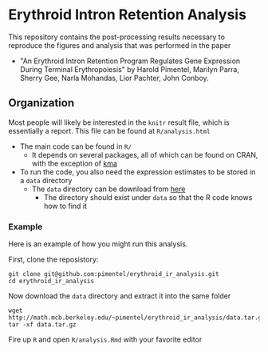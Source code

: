 # Erythroid Intron Retention Analysis

This repository contains the post-processing results necessary to reproduce the
figures and analysis that was performed in the paper

- "An Erythroid Intron Retention Program Regulates Gene Expression During
  Terminal Erythropoiesis" by Harold Pimentel, Marilyn Parra, Sherry Gee, Narla
  Mohandas, Lior Pachter, John Conboy.

## Organization

Most people will likely be interested in the `knitr` result file, which is
essentially a report. This file can be found at `R/analysis.html`

- The main code can be found in `R/`
    - It depends on several packages, all of which can be found on CRAN, with
      the exception of [kma](http://github.com/pachterlab/kma)
- To run the code, you also need the expression estimates to be stored in
  a `data` directory
    - The `data` directory can be download from
      [here](http://math.mcb.berkeley.edu/~pimentel/erythroid_ir_analysis/data.tar.gz)
      - The directory should exist under `data` so that the R code knows how to
        find it

### Example

Here is an example of how you might run this analysis.

First, clone the reposistory:

```{bash}
git clone git@github.com:pimentel/erythroid_ir_analysis.git
cd erythroid_ir_analysis
```

Now download the `data` directory and extract it into the same folder

```{bash}
wget http://math.mcb.berkeley.edu/~pimentel/erythroid_ir_analysis/data.tar.gz
tar -xf data.tar.gz
```

Fire up `R` and open `R/analysis.Rmd` with your favorite editor
